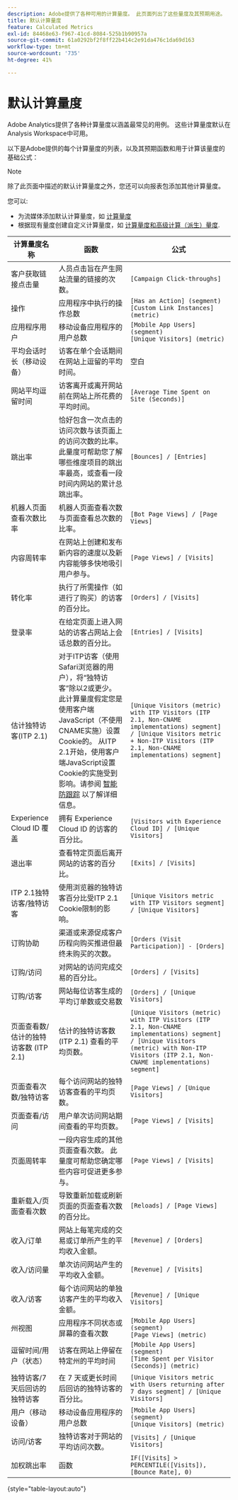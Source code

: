 ```yaml
---
description: Adobe提供了各种可用的计算量度。 此页面列出了这些量度及其预期用途。
title: 默认计算量度
feature: Calculated Metrics
exl-id: 84468e63-f967-41cd-8084-525b1b90957a
source-git-commit: 61a0292bf2f8ff22b414c2e91da476c1da69d163
workflow-type: tm+mt
source-wordcount: '735'
ht-degree: 41%

---
```


# 默认计算量度

Adobe Analytics提供了各种计算量度以涵盖最常见的用例。 这些计算量度默认在Analysis Workspace中可用。

以下是Adobe提供的每个计算量度的列表，以及其预期函数和用于计算该量度的基础公式：

>[!NOTE]
>
>除了此页面中描述的默认计算量度之外，您还可以向报表包添加其他计算量度。
>
>您可以:
> * 为流媒体添加默认计算量度，如 [计算量度](https://experienceleague.adobe.com/docs/media-analytics/using/implementation/variables/calculated-metrics.html)
> * 根据现有量度创建自定义计算量度，如 [计算量度和高级计算（派生）量度](/help/components/c-calcmetrics/cm-overview.md).



| 计算量度名称 | 函数 | 公式 |
| --- | --- | --- |
| 客户获取链接点击量 | 人员点击旨在产生网站流量的链接的次数。 | `[Campaign Click-throughs]` |
| 操作 | 应用程序中执行的操作总数 | `[Has an Action] (segment)`<br>`[Custom Link Instances] (metric)` |
| 应用程序用户 | 移动设备应用程序的用户总数 | `[Mobile App Users] (segment)`<br>`[Unique Visitors] (metric)` |
| 平均会话时长（移动设备） | 访客在单个会话期间在网站上逗留的平均时间。 | 空白 |
| 网站平均逗留时间 | 访客离开或离开网站前在网站上所花费的平均时间。 | `[Average Time Spent on Site (Seconds)]` |
| 跳出率 | 恰好包含一次点击的访问次数与该页面上的访问次数的比率。 此量度可帮助您了解哪些维度项目的跳出率最高，或查看一段时间内网站的累计总跳出率。 | `[Bounces] / [Entries]` |
| 机器人页面查看次数比率 | 机器人页面查看次数与页面查看总次数的比率。 | `[Bot Page Views] / [Page Views]` |
| 内容周转率 | 在网站上创建和发布新内容的速度以及新内容能够多快地吸引用户参与。 | `[Page Views] / [Visits]` |
| 转化率 | 执行了所需操作（如进行了购买）的访客的百分比。 | `[Orders] / [Visits]` |
| 登录率 | 在给定页面上进入网站的访客占网站上会话总数的百分比。 | `[Entries] / [Visits]` |
| 估计独特访客(ITP 2.1) | 对于ITP访客（使用Safari浏览器的用户），将“独特访客”除以2或更少。 此计算量度假定您是使用客户端JavaScript（不使用CNAME实施）设置Cookie的。 从ITP 2.1开始，使用客户端JavaScript设置Cookie的实施受到影响。请参阅 [智能防跟踪](https://webkit.org/blog/8613/intelligent-tracking-prevention-2-1/) 以了解详细信息。 | `[Unique Visitors (metric) with ITP Visitors (ITP 2.1, Non-CNAME implementations) segment] / [Unique Visitors metric + Non-ITP Visitors (ITP 2.1, Non-CNAME implementations) segment]` |
| Experience Cloud ID 覆盖 | 拥有 Experience Cloud ID 的访客的百分比。 | `[Visitors with Experience Cloud ID] / [Unique Visitors]` |
| 退出率 | 查看特定页面后离开网站的访客的百分比。 | `[Exits] / [Visits]` |
| ITP 2.1独特访客/独特访客 | 使用浏览器的独特访客百分比受ITP 2.1 Cookie限制的影响。 | `[Unique Visitors metric with ITP Visitors segment] / [Unique Visitors]` |
| 订购协助 | 渠道或来源促成客户历程向购买推进但最终未购买的次数。 | `[Orders (Visit Participation)] - [Orders]` |
| 订购/访问 | 对网站的访问完成交易的百分比。 | `[Orders] / [Visits]` |
| 订购/访客 | 网站每位访客生成的平均订单数或交易数 | `[Orders] / [Unique Visitors]` |
| 页面查看数/估计的独特访客数 (ITP 2.1) | 估计的独特访客数 (ITP 2.1) 查看的平均页数。 | `[Unique Visitors (metric) with ITP Visitors (ITP 2.1, Non-CNAME implementations) segment] / [Unique Visitors (metric) with Non-ITP Visitors (ITP 2.1, Non-CNAME implementations) segment]` |
| 页面查看次数/独特访客 | 每个访问网站的独特访客查看的平均页数。 | `[Page Views] / [Unique Visitors]` |
| 页面查看/访问 | 用户单次访问网站期间查看的平均页数。 | `[Page Views] / [Visits]` |
| 页面周转率 | 一段内容生成的其他页面查看次数。 此量度可帮助您确定哪些内容可促进更多参与。 | `[Page Views] / [Visits]` |
| 重新载入/页面查看次数 | 导致重新加载或刷新页面的页面查看次数的百分比。 | `[Reloads] / [Page Views]` |
| 收入/订单 | 网站上每笔完成的交易或订单所产生的平均收入金额。 | `[Revenue] / [Orders]` |
| 收入/访问量 | 单次访问网站产生的平均收入金额。 | `[Revenue] / [Visits]` |
| 收入/访客 | 每个访问网站的单独访客产生的平均收入金额。 | `[Revenue] / [Unique Visitors]` |
| 州视图 | 应用程序不同状态或屏幕的查看次数 | `[Mobile App Users] (segment)`<br>`[Page Views] (metric)` |
| 逗留时间/用户（状态） | 访客在网站上停留在特定州的平均时间 | `[Mobile App Users] (segment)`<br>`[Time Spent per Visitor (Seconds)] (metric)` |
| 独特访客/7天后回访的独特访客 | 在 7 天或更长时间后回访的独特访客的百分比。 | `[Unique Visitors metric with Users returning after 7 days segment] / [Unique Visitors]` |
| 用户（移动设备） | 移动设备应用程序的用户总数 | `[Mobile App Users] (segment)`<br>`[Unique Visitors] (metric)` |
| 访问/访客 | 独特访客对于网站的平均访问次数。 | `[Visits] / [Unique Visitors]` |
| 加权跳出率 | 函数 | `IF([Visits] > PERCENTILE([Visits]), [Bounce Rate], 0)` |

{style="table-layout:auto"}
